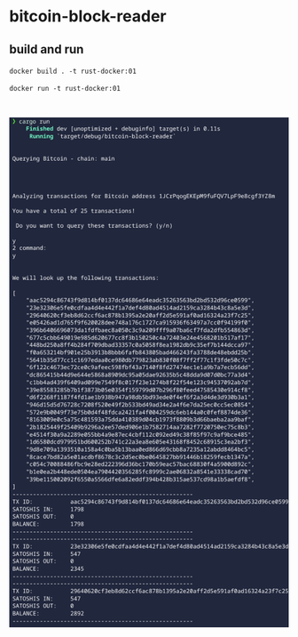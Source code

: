 # bitcoin-block-reader

## build and run

`docker build . -t rust-docker:01`

`docker run -t rust-docker:01`

<br/>
<p align="center">
<img src="img/img.png" >
</a>
</p>
<br/>

